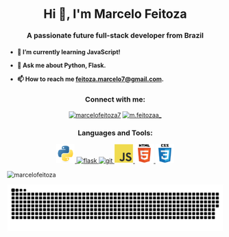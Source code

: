 <h1 align="center">Hi 👋, I'm Marcelo Feitoza</h1>
<h3 align="center">A passionate future full-stack developer from Brazil</h3>

<h4>

  - 🌱 I’m currently learning **JavaScript**!

  - 💬 Ask me about **Python, Flask**.

  - 📫 How to reach me **feitoza.marcelo7@gmail.com**.

</h4>

<h3 align="center">Connect with me:</h3>
<p align="center">
<a href="https://linkedin.com/in/marcelofeitoza7" target="blank"><img align="center" src="https://img-premium.flaticon.com/png/512/174/174857.png?token=exp=1622513111~hmac=ee0837ccfd4afc2daaf35f4ca50fa1a6" alt="marcelofeitoza7" height="44" width="44"/></a>
<a href="https://instagram.com/m.feitozaa_" target="blank"><img align="center" src="https://img-premium.flaticon.com/png/512/733/733558.png?token=exp=1622513202~hmac=487287790bb470f6dec3231fae223bff" alt="m.feitozaa_" height="44" width="44" /></a>
</p>

<h3 align="center">Languages and Tools:</h3>

<p align="center"> 
<a href="https://www.python.org" target="_blank"> <img src="https://raw.githubusercontent.com/devicons/devicon/master/icons/python/python-original.svg" alt="python" width="44" height="44"/> </a> 
<a href="https://flask.palletsprojects.com/" target="_blank"> <img src="https://www.vectorlogo.zone/logos/pocoo_flask/pocoo_flask-icon.svg" alt="flask" width="44" height="44"/> </a> 
<a href="https://git-scm.com/" target="_blank"> <img src="https://www.vectorlogo.zone/logos/git-scm/git-scm-icon.svg" alt="git" width="44" height="44"/> </a> 
<a href="https://developer.mozilla.org/en-US/docs/Web/JavaScript" target="_blank"> <img src="https://raw.githubusercontent.com/devicons/devicon/master/icons/javascript/javascript-original.svg" alt="javascript" width="44" height="44"/> </a> 
<a href="https://www.w3.org/html/" target="_blank"> <img src="https://raw.githubusercontent.com/devicons/devicon/master/icons/html5/html5-original-wordmark.svg" alt="html5" width="44" height="44"/> </a> 
<a href="https://www.w3schools.com/css/" target="_blank"> <img src="https://raw.githubusercontent.com/devicons/devicon/master/icons/css3/css3-original-wordmark.svg" alt="css3" width="44" height="44"/> </a> 


<p><img align="center" src="https://github-readme-stats.vercel.app/api/top-langs?username=marcelofeitoza&show_icons=true&theme=onedark&locale=en&layout=compact" alt="marcelofeitoza" /></p>



![Snake animation](https://github.com/marcelofeitoza/marcelofeitoza/blob/output/github-contribution-grid-snake.svg)
